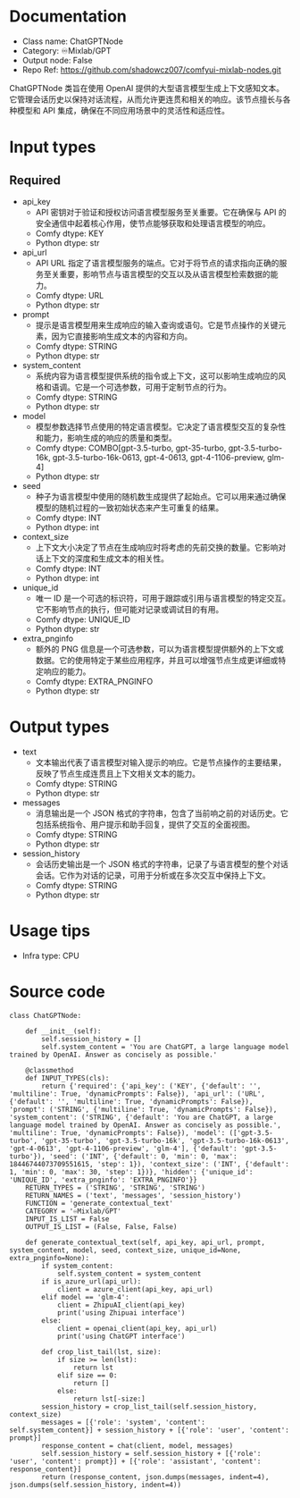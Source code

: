 # Documentation
- Class name: ChatGPTNode
- Category: ♾️Mixlab/GPT
- Output node: False
- Repo Ref: https://github.com/shadowcz007/comfyui-mixlab-nodes.git

ChatGPTNode 类旨在使用 OpenAI 提供的大型语言模型生成上下文感知文本。它管理会话历史以保持对话流程，从而允许更连贯和相关的响应。该节点擅长与各种模型和 API 集成，确保在不同应用场景中的灵活性和适应性。

# Input types
## Required
- api_key
    - API 密钥对于验证和授权访问语言模型服务至关重要。它在确保与 API 的安全通信中起着核心作用，使节点能够获取和处理语言模型的响应。
    - Comfy dtype: KEY
    - Python dtype: str
- api_url
    - API URL 指定了语言模型服务的端点。它对于将节点的请求指向正确的服务至关重要，影响节点与语言模型的交互以及从语言模型检索数据的能力。
    - Comfy dtype: URL
    - Python dtype: str
- prompt
    - 提示是语言模型用来生成响应的输入查询或语句。它是节点操作的关键元素，因为它直接影响生成文本的内容和方向。
    - Comfy dtype: STRING
    - Python dtype: str
- system_content
    - 系统内容为语言模型提供系统的指令或上下文，这可以影响生成响应的风格和语调。它是一个可选参数，可用于定制节点的行为。
    - Comfy dtype: STRING
    - Python dtype: str
- model
    - 模型参数选择节点使用的特定语言模型。它决定了语言模型交互的复杂性和能力，影响生成的响应的质量和类型。
    - Comfy dtype: COMBO[gpt-3.5-turbo, gpt-35-turbo, gpt-3.5-turbo-16k, gpt-3.5-turbo-16k-0613, gpt-4-0613, gpt-4-1106-preview, glm-4]
    - Python dtype: str
- seed
    - 种子为语言模型中使用的随机数生成提供了起始点。它可以用来通过确保模型的随机过程的一致初始状态来产生可重复的结果。
    - Comfy dtype: INT
    - Python dtype: int
- context_size
    - 上下文大小决定了节点在生成响应时将考虑的先前交换的数量。它影响对话上下文的深度和生成文本的相关性。
    - Comfy dtype: INT
    - Python dtype: int
- unique_id
    - 唯一 ID 是一个可选的标识符，可用于跟踪或引用与语言模型的特定交互。它不影响节点的执行，但可能对记录或调试目的有用。
    - Comfy dtype: UNIQUE_ID
    - Python dtype: str
- extra_pnginfo
    - 额外的 PNG 信息是一个可选参数，可以为语言模型提供额外的上下文或数据。它的使用特定于某些应用程序，并且可以增强节点生成更详细或特定响应的能力。
    - Comfy dtype: EXTRA_PNGINFO
    - Python dtype: str

# Output types
- text
    - 文本输出代表了语言模型对输入提示的响应。它是节点操作的主要结果，反映了节点生成连贯且上下文相关文本的能力。
    - Comfy dtype: STRING
    - Python dtype: str
- messages
    - 消息输出是一个 JSON 格式的字符串，包含了当前响之前的对话历史。它包括系统指令、用户提示和助手回复，提供了交互的全面视图。
    - Comfy dtype: STRING
    - Python dtype: str
- session_history
    - 会话历史输出是一个 JSON 格式的字符串，记录了与语言模型的整个对话会话。它作为对话的记录，可用于分析或在多次交互中保持上下文。
    - Comfy dtype: STRING
    - Python dtype: str

# Usage tips
- Infra type: CPU

# Source code
```
class ChatGPTNode:

    def __init__(self):
        self.session_history = []
        self.system_content = 'You are ChatGPT, a large language model trained by OpenAI. Answer as concisely as possible.'

    @classmethod
    def INPUT_TYPES(cls):
        return {'required': {'api_key': ('KEY', {'default': '', 'multiline': True, 'dynamicPrompts': False}), 'api_url': ('URL', {'default': '', 'multiline': True, 'dynamicPrompts': False}), 'prompt': ('STRING', {'multiline': True, 'dynamicPrompts': False}), 'system_content': ('STRING', {'default': 'You are ChatGPT, a large language model trained by OpenAI. Answer as concisely as possible.', 'multiline': True, 'dynamicPrompts': False}), 'model': (['gpt-3.5-turbo', 'gpt-35-turbo', 'gpt-3.5-turbo-16k', 'gpt-3.5-turbo-16k-0613', 'gpt-4-0613', 'gpt-4-1106-preview', 'glm-4'], {'default': 'gpt-3.5-turbo'}), 'seed': ('INT', {'default': 0, 'min': 0, 'max': 18446744073709551615, 'step': 1}), 'context_size': ('INT', {'default': 1, 'min': 0, 'max': 30, 'step': 1})}, 'hidden': {'unique_id': 'UNIQUE_ID', 'extra_pnginfo': 'EXTRA_PNGINFO'}}
    RETURN_TYPES = ('STRING', 'STRING', 'STRING')
    RETURN_NAMES = ('text', 'messages', 'session_history')
    FUNCTION = 'generate_contextual_text'
    CATEGORY = '♾️Mixlab/GPT'
    INPUT_IS_LIST = False
    OUTPUT_IS_LIST = (False, False, False)

    def generate_contextual_text(self, api_key, api_url, prompt, system_content, model, seed, context_size, unique_id=None, extra_pnginfo=None):
        if system_content:
            self.system_content = system_content
        if is_azure_url(api_url):
            client = azure_client(api_key, api_url)
        elif model == 'glm-4':
            client = ZhipuAI_client(api_key)
            print('using Zhipuai interface')
        else:
            client = openai_client(api_key, api_url)
            print('using ChatGPT interface')

        def crop_list_tail(lst, size):
            if size >= len(lst):
                return lst
            elif size == 0:
                return []
            else:
                return lst[-size:]
        session_history = crop_list_tail(self.session_history, context_size)
        messages = [{'role': 'system', 'content': self.system_content}] + session_history + [{'role': 'user', 'content': prompt}]
        response_content = chat(client, model, messages)
        self.session_history = self.session_history + [{'role': 'user', 'content': prompt}] + [{'role': 'assistant', 'content': response_content}]
        return (response_content, json.dumps(messages, indent=4), json.dumps(self.session_history, indent=4))
```